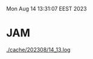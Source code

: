 Mon Aug 14 13:31:07 EEST 2023
# JAM
<a href='./cache/202308/14_13.log'>./cache/202308/14_13.log</a>
